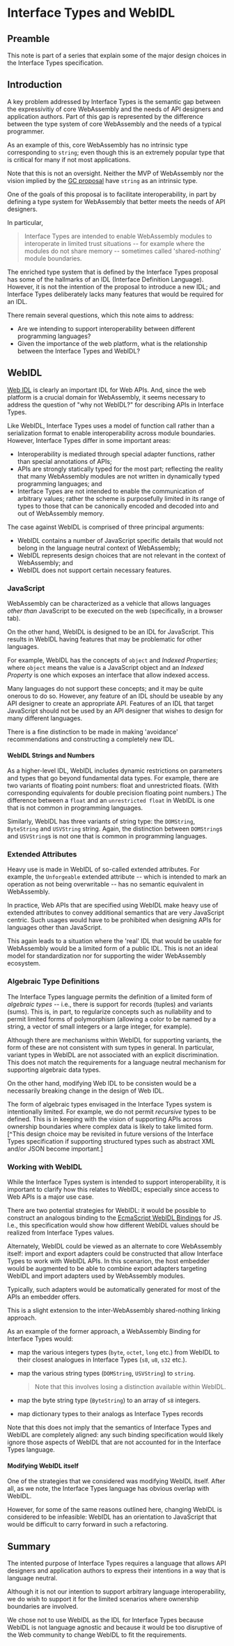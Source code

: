 # Interface Types and WebIDL

## Preamble
This note is part of a series that explain some of the major design choices in
the Interface Types specification.

## Introduction

A key problem addressed by Interface Types is the semantic gap between the
expressivitiy of core WebAssembly and the needs of API designers and application
authors. Part of this gap is represented by the difference between the type
system of core WebAssembly and the needs of a typical programmer.

As an example of this, core WebAssembly has no intrinsic type corresponding to
`string`; even though this is an extremely popular type that is critical for
many if not most applications.

Note that this is not an oversight. Neither the MVP of WebAssembly nor the
vision implied by the [GC proposal][GC] have `string` as an intrinsic type.

One of the goals of this proposal is to facilitate interoperability, in part by
defining a type system for WebAssembly that better meets the needs of API
designers.

In particular,

>Interface Types are intended to enable WebAssembly modules to interoperate
>in limited trust situations -- for example where the modules do not share
>memory -- sometimes called 'shared-nothing' module boundaries.

The enriched type system that is defined by the Interface Types proposal has
some of the hallmarks of an IDL (Interface Definition Language). However, it is
not the intention of the proposal to introduce a new IDL; and Interface Types
deliberately lacks many features that would be required for an IDL.

There remain several questions, which this note aims to address:

* Are we intending to support interoperability between different programming
  languages?
* Given the importance of the web platform, what is the relationship between the
  Interface Types and WebIDL?
  
## WebIDL

[Web IDL][] is clearly an important IDL for Web APIs. And, since the web
platform is a crucial domain for WebAssembly, it seems necessary to address the
question of "why not WebIDL?" for describing APIs in Interface Types.

Like WebIDL, Interface Types uses a model of function call rather than a
serialization format to enable interoperability across module
boundaries. However, Interface Types differ in some important areas:

* Interoperability is mediated through special adapter functions, rather than
  special annotations of APIs;
* APIs are strongly statically typed for the most part; reflecting the reality
  that many WebAssembly modules are not written in dynamically typed programming
  languages; and
* Interface Types are not intended to enable the communication of arbitrary
values; rather the scheme is purposefully limited in its range of types to those
that can be canonically encoded and decoded into and out of WebAssembly memory.

The case against WebIDL is comprised of three principal arguments:

* WebIDL contains a number of JavaScript specific details that would not belong
  in the language neutral context of WebAssembly;
* WebIDL represents design choices that are not relevant in the context of
  WebAssembly; and
* WebIDL does not support certain necessary features.

### JavaScript

WebAssembly can be characterized as a vehicle that allows languages _other than_
JavaScript to be executed on the web (specifically, in a browser tab).

On the other hand, WebIDL is designed to be an IDL for JavaScript. This results
in WebIDL having features that may be problematic for other languages.

For example, WebIDL has the concepts of `object` and _Indexed Properties_; where
`object` means the value is a JavaScript object and an _Indexed Property_ is one
which exposes an interface that allow indexed access.

Many languages do not support these concepts; and it may be quite onerous to do
so. However, any feature of an IDL should be useable by any API designer to
create an appropriate API. Features of an IDL that target JavaScript should not
be used by an API designer that wishes to design for many different languages.

There is a fine distinction to be made in making 'avoidance' recommendations and
constructing a completely new IDL.

#### WebIDL Strings and Numbers

As a higher-level IDL, WebIDL includes dynamic restrictions on parameters and
types that go beyond fundamental data types. For example, there are two variants
of floating point numbers: float and unrestricted floats. (With corresponding
equivalents for double precision floating point numbers.) The difference between
a `float` and an `unrestricted float` in WebIDL is one that is not common in
programming languages.

Similarly,  WebIDL  has   three  variants  of  string   type:  the  `DOMString`,
`ByteString` and `USVString` string. Again, the distinction between `DOMString`s
and `USVString`s is not one that is common in programming languages.

### Extended Attributes

Heavy use is made in WebIDL of so-called extended attributes. For example, the
`Unforgeable` extended attribute -- which is intended to mark an operation as
not being overwritable -- has no semantic equivalent in WebAssembly.

In practice, Web APIs that are specified using WebIDL make heavy use of extended
attributes to convey additional semantics that are very JavaScript centric. Such
usages would have to be prohibited when designing APIs for languages other than
JavaScript.

This again leads to a situation where the 'real' IDL that would be usable for
WebAssembly would be a limited form of a public IDL. This is not an ideal model
for standardization nor for supporting the wider WebAssembly ecosystem.

### Algebraic Type Definitions

The Interface Types language permits the definition of a limited form of
_algebraic types_ -- i.e., there is support for records (tuples) and variants
(sums). This is, in part, to regularize concepts such as nullability and to
permit limited forms of polymorphism (allowing a color to be named by a string,
a vector of small integers or a large integer, for example).

Although there are mechanisms within WebIDL for supporting variants, the form of
these are not consistent with sum types in general. In particular, variant types
in WebIDL are not associated with an explicit discrimination. This does not
match the requirements for a language neutral mechanism for supporting algebraic
data types.

On the other hand, modifying Web IDL to be consisten would be a necessarily
breaking change in the design of Web IDL.

The form of algebraic types envisaged in the Interface Types system is
intentionally limited. For example, we do not permit _recursive_ types to be
defined. This is in keeping with the vision of supporting APIs across ownership
boundaries where complex data is likely to take limited form.[^This design
choice may be revisited in future versions of the Interface Types specification
if supporting structured types such as abstract XML and/or JSON become
important.]

### Working with WebIDL

While the Interface Types system is intended to support interoperability, it is
important to clarify how this relates to WebIDL; especially since access to Web
APIs is a major use case.

There are two potential strategies for WebIDL: it would be possible to construct
an analogous binding to the [EcmaScript WebIDL Bindings] for JS. I.e., this
specification would show how different WebIDL values should be realized from
Interface Types values.

Alternately, WebIDL could be viewed as an alternate to core WebAssembly itself:
import and export adapters could be constructed that allow Interface Types to
work with WebIDL APIs. In this scenarion, the host embedder would be augmented
to be able to combine export adapters targeting WebIDL and import adapters used
by WebAssembly modules.

Typically, such adapters would be automatically generated for most of the APIs
an embedder offers.

This is a slight extension to the inter-WebAssembly shared-nothing linking approach.

As an example of the former approach, a WebAssembly Binding for Interface Types
would:

* map the various integers types (`byte`, `octet`, `long` etc.) from WebIDL to
  their closest analogues in Interface Types (`s8`, `u8`, `s32` etc.).
* map the various string types (`DOMString`, `USVString`) to `string`.

  > Note that this involves losing a distinction available within WebIDL.
* map the byte string type (`ByteString`) to an array of `s8` integers.

* map dictionary types to their analogs as Interface Types records

Note that this does not imply that the semantics of Interface Types and WebIDL
are completely aligned: any such binding specification would likely ignore those
aspects of WebIDL that are not accounted for in the Interface Types language.

#### Modifying WebIDL itself

One of the strategies that we considered was modifying WebIDL itself. After all,
as we note, the Interface Types language has obvious overlap with WebIDL.

However, for some of the same reasons outlined here, changing WebIDL is
considered to be infeasible: WebIDL has an orientation to JavaScript that would
be difficult to carry forward in such a refactoring.

## Summary

The intented purpose of Interface Types requires a language that allows API
designers and application authors to express their intentions in a way that is
language neutral. 

Although it is not our intention to support arbitrary language interoperability,
we do wish to support it for the limited scenarios where ownership boundaries
are involved.

We chose not to use WebIDL as the IDL for Interface Types because WebIDL is not
language agnostic and because it would be too disruptive of the Web community to
change WebIDL to fit the requirements.


[Explainer]: https://github.com/WebAssembly/interface-types/blob/explainer/proposals/interface-types/Explainer.md

[GC]: https://github.com/WebAssembly/gc/blob/master/proposals/gc/Overview.md

[Web IDL]: https://heycam.github.io/webidl

[EcmaScript WebIDL Bindings]: https://heycam.github.io/webidl/#ecmascript-binding

